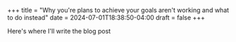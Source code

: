 +++
title = "Why you're plans to achieve your goals aren't working and what to do instead"
date = 2024-07-01T18:38:50-04:00
draft = false
+++

Here's where I'll write the blog post
